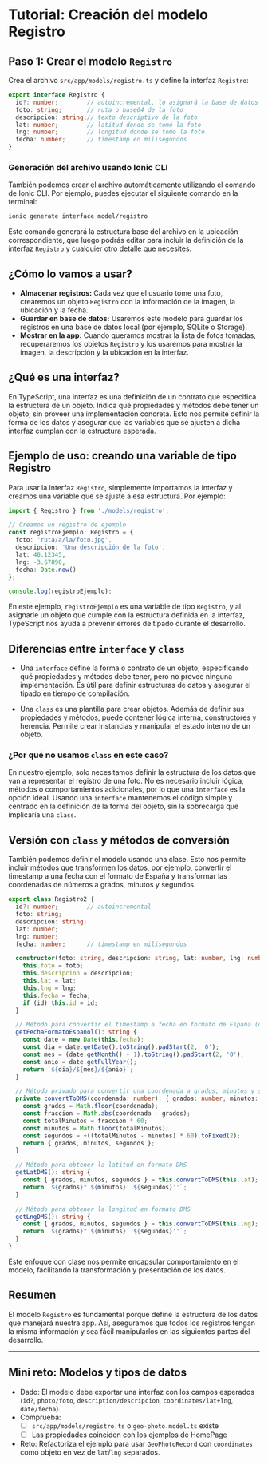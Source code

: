 # Tutorial: Creación del modelo Registro

## Paso 1: Crear el modelo `Registro`

Crea el archivo `src/app/models/registro.ts` y define la interfaz `Registro`:

```typescript
export interface Registro {
  id?: number;        // autoincremental, lo asignará la base de datos
  foto: string;       // ruta o base64 de la foto
  descripcion: string;// texto descriptivo de la foto
  lat: number;        // latitud donde se tomó la foto
  lng: number;        // longitud donde se tomó la foto
  fecha: number;      // timestamp en milisegundos
}
```

### Generación del archivo usando Ionic CLI

También podemos crear el archivo automáticamente utilizando el comando de Ionic CLI. Por ejemplo, puedes ejecutar el siguiente comando en la terminal:

```bash
ionic generate interface model/registro
```

Este comando generará la estructura base del archivo en la ubicación correspondiente, que luego podrás editar para incluir la definición de la interfaz `Registro` y cualquier otro detalle que necesites.

## ¿Cómo lo vamos a usar?

- **Almacenar registros:** Cada vez que el usuario tome una foto, crearemos un objeto `Registro` con la información de la imagen, la ubicación y la fecha.
- **Guardar en base de datos:** Usaremos este modelo para guardar los registros en una base de datos local (por ejemplo, SQLite o Storage).
- **Mostrar en la app:** Cuando queramos mostrar la lista de fotos tomadas, recuperaremos los objetos `Registro` y los usaremos para mostrar la imagen, la descripción y la ubicación en la interfaz.

## ¿Qué es una interfaz?

En TypeScript, una interfaz es una definición de un contrato que especifica la estructura de un objeto. Indica qué propiedades y métodos debe tener un objeto, sin proveer una implementación concreta. Esto nos permite definir la forma de los datos y asegurar que las variables que se ajusten a dicha interfaz cumplan con la estructura esperada.

## Ejemplo de uso: creando una variable de tipo Registro

Para usar la interfaz `Registro`, simplemente importamos la interfaz y creamos una variable que se ajuste a esa estructura. Por ejemplo:

```typescript
import { Registro } from './models/registro';

// Creamos un registro de ejemplo
const registroEjemplo: Registro = {
  foto: 'ruta/a/la/foto.jpg',
  descripcion: 'Una descripción de la foto',
  lat: 40.12345,
  lng: -3.67890,
  fecha: Date.now()
};

console.log(registroEjemplo);
```

En este ejemplo, `registroEjemplo` es una variable de tipo `Registro`, y al asignarle un objeto que cumple con la estructura definida en la interfaz, TypeScript nos ayuda a prevenir errores de tipado durante el desarrollo.

## Diferencias entre `interface` y `class`

- Una `interface` define la forma o contrato de un objeto, especificando qué propiedades y métodos debe tener, pero no provee ninguna implementación. Es útil para definir estructuras de datos y asegurar el tipado en tiempo de compilación.

- Una `class` es una plantilla para crear objetos. Además de definir sus propiedades y métodos, puede contener lógica interna, constructores y herencia. Permite crear instancias y manipular el estado interno de un objeto.

### ¿Por qué no usamos `class` en este caso?

En nuestro ejemplo, solo necesitamos definir la estructura de los datos que van a representar el registro de una foto. No es necesario incluir lógica, métodos o comportamientos adicionales, por lo que una `interface` es la opción ideal. Usando una `interface` mantenemos el código simple y centrado en la definición de la forma del objeto, sin la sobrecarga que implicaría una `class`.

## Versión con `class` y métodos de conversión

También podemos definir el modelo usando una clase. Esto nos permite incluir métodos que transformen los datos, por ejemplo, convertir el timestamp a una fecha con el formato de España y transformar las coordenadas de números a grados, minutos y segundos.

```typescript
export class Registro2 {
  id?: number;        // autoincremental
  foto: string;
  descripcion: string;
  lat: number;
  lng: number;
  fecha: number;      // timestamp en milisegundos

  constructor(foto: string, descripcion: string, lat: number, lng: number, fecha: number, id?: number) {
    this.foto = foto;
    this.descripcion = descripcion;
    this.lat = lat;
    this.lng = lng;
    this.fecha = fecha;
    if (id) this.id = id;
  }

  // Método para convertir el timestamp a fecha en formato de España (dd/mm/yyyy)
  getFechaFormatoEspanol(): string {
    const date = new Date(this.fecha);
    const dia = date.getDate().toString().padStart(2, '0');
    const mes = (date.getMonth() + 1).toString().padStart(2, '0');
    const anio = date.getFullYear();
    return `${dia}/${mes}/${anio}`;
  }

  // Método privado para convertir una coordenada a grados, minutos y segundos
  private convertToDMS(coordenada: number): { grados: number; minutos: number; segundos: number } {
    const grados = Math.floor(coordenada);
    const fraccion = Math.abs(coordenada - grados);
    const totalMinutos = fraccion * 60;
    const minutos = Math.floor(totalMinutos);
    const segundos = +((totalMinutos - minutos) * 60).toFixed(2);
    return { grados, minutos, segundos };
  }

  // Método para obtener la latitud en formato DMS
  getLatDMS(): string {
    const { grados, minutos, segundos } = this.convertToDMS(this.lat);
    return `${grados}° ${minutos}' ${segundos}''`;
  }

  // Método para obtener la longitud en formato DMS
  getLngDMS(): string {
    const { grados, minutos, segundos } = this.convertToDMS(this.lng);
    return `${grados}° ${minutos}' ${segundos}''`;
  }
}
```

Este enfoque con clase nos permite encapsular comportamiento en el modelo, facilitando la transformación y presentación de los datos.

## Resumen

El modelo `Registro` es fundamental porque define la estructura de los datos que manejará nuestra app. Así, aseguramos que todos los registros tengan la misma información y sea fácil manipularlos en las siguientes partes del desarrollo.


---

## Mini reto: Modelos y tipos de datos

- Dado: El modelo debe exportar una interfaz con los campos esperados (`id?`, `photo/foto`, `description/descripcion`, `coordinates/lat+lng`, `date/fecha`).
- Comprueba:
  - [ ] `src/app/models/registro.ts` o `geo-photo.model.ts` existe
  - [ ] Las propiedades coinciden con los ejemplos de HomePage
- Reto: Refactoriza el ejemplo para usar `GeoPhotoRecord` con `coordinates` como objeto en vez de `lat`/`lng` separados.
